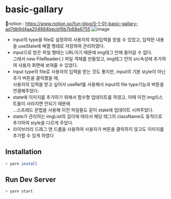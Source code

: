 # basic-gallary
📕notion : https://www.notion.so/fun-blog/5-1-01-basic-gallary-ad7db9d4aa204884becbf6b7b68e6755
![image](https://user-images.githubusercontent.com/85012454/236651108-363d305c-2794-4870-b213-47034555da93.png)


- input의 type을 file로 설정하여 사용자의 파일입력을 받을 수 있었고, 입력한 내용을 useState에 배열 형태로 저장하여 관리하였다.
- input으로 받은 파일 형태는 URL이기 때문에 img태그 안에 들어갈 수 없다. <br>
  그래서 new FileReader( ) 파일 객체를 만들었고, img태그 안의 src속성에 추가하여 사용자 화면에 보여줄 수 있었다.
- input type의 file로 사용자의 입력을 받는 것도 좋지만, input의 기본 style이 아닌 추가 버튼을 클릭했을 때,<br>
  사용자의 입력을 받고 싶어서 useRef를 사용해서 input의 file type기능과 버튼을 연결해주었다.
- state에 이미지를 추가하기 위해서 함수형 업데이트를 하였고, 이때 이전 img리스트들이 사라지면 안되기 때문에<br>
  …스프레드 문법을 사용해 이전 파일들도 같이 state에 업데이트 시켜주었다.
- state가 관리하는 imgList의 길이에 따라서 해당 태그의 className도 동적으로 추가하여 style을 다르게 주었다.
- 라이브러리 드래그 앤 드롭을 사용하여 사용자가 버튼을 클릭하지 않고도 이미지를 추가할 수 있게 하였다

## Installation
```bash
> yarn install
```
## Run Dev Server
```bash
> yarn start
```
